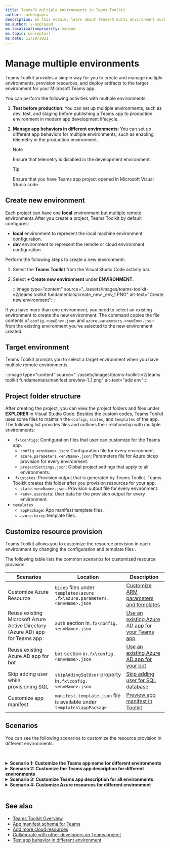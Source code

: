 ```yaml
---
title: TeamsFX multiple environments in Teams Toolkit    
author: surbhigupta
description: In this module, learn about TeamsFX multi environment such as, create a new environment, select target environment and more
ms.author: v-amprasad
ms.localizationpriority: medium
ms.topic: conceptual
ms.date: 11/29/2021
---
```


# Manage multiple environments

 Teams Toolkit provides a simple way for you to create and manage multiple environments, provision resources, and deploy artifacts to the target environment for your Microsoft Teams app.

 You can perform the following activities with multiple environments:

1. **Test before production**: You can set up multiple environments, such as dev, test, and staging before publishing a Teams app to production environment in modern app development lifecycle.

2. **Manage app behaviors in different environments**: You can set up different app behaviors for multiple environments, such as enabling telemetry in the production environment.

   > [!NOTE]
   > Ensure that telemetry is disabled in the development environment.

   > [!TIP]
   > Ensure that you have Teams app project opened in Microsoft Visual Studio code.

## Create new environment

Each project can have one **local** environment but multiple remote environments.After you create a project, Teams Toolkit by default configures:

* **local** environment to represent the local machine environment configuration.
* **dev** environment to represent the remote or cloud environment configuration.

Perform the following steps to create a new environment:

1. Select the **Teams Toolkit** from the Visual Studio Code activity bar.
2. Select **+ Create new environment** under **ENVIRONMENT**.

   :::image type="content" source="../assets/images/teams-toolkit-v2/teams toolkit fundamentals/create_new _env_1.PNG" alt-text="Create new environment":::

If you have more than one environment, you need to select an existing environment to create the new environment. The command copies the file contents of `config.<newEnv>.json` and `azure.parameters.<newEnv>.json` from the existing environment you've selected to the new environment created.

## Target environment

Teams Toolkit prompts you to select a target environment when you have multiple remote environments.

:::image type="content" source="../assets/images/teams-toolkit-v2/teams toolkit fundamentals/manifest preview-1_1.png" alt-text="add env":::

## Project folder structure

After creating the project, you can view the project folders and files under **EXPLORER** in Visual Studio Code. Besides the custom codes, Teams Toolkit uses some files to maintain the `configs`, `states`, and `templates` of the app. The following list provides files and outlines their relationship with multiple environments:

* `.fx\configs`: Configuration files that user can customize for the Teams app.
  * `config.<envName>.json`: Configuration file for every environment.
  * `azure.parameters.<envName>.json`: Parameters file for Azure bicep provision for every environment.
  * `projectSettings.json`: Global project settings that apply to all environments.
* `.fx\states`: Provision output that is generated by Teams Toolkit. Teams Toolkit creates this folder after you provision resources for your app.
  * `state.<envName>.json`: Provision output file for every environment.
  * `<env>.userdata`: User data for the provision output for every environment.
* `templates`
  * `appPackage`: App manifest template files.
  * `azure`: `bicep` template files.

## Customize resource provision

Teams Toolkit allows you to customize the resource provision in each environment by changing the configuration and template files .

The following table lists the common scenarios for customized resource provision:

| Scenarios | Location| Description |
| --- | --- | --- |
| Customize Azure Resource |`bicep` files under `templates\azure` `.fx\azure.parameters.<envName>.json` | [Customize ARM parameters and templates](provision.md#customize-arm-template-files) |
| Reuse existing Microsoft Azure Active Directory (Azure AD) app for Teams app | `auth` section in`.fx\config.<envName>.json`|  [Use an existing Azure AD app for your Teams app](provision.md#use-an-existing-azure-ad-app-for-your-teams-app) |
| Reuse existing Azure AD app for bot |`bot` section in`.fx\config.<envName>.json`| [Use an existing Azure AD app for your bot](provision.md#use-an-existing-azure-ad-app-for-your-bot) |
| Skip adding user while provisioning SQL |`skipAddingSqlUser` property in`.fx\config.<envName>.json`| [Skip adding user for SQL database](provision.md#skip-adding-user-for-sql-database) |
| Customize app manifest |`manifest.template.json` file is available under `templates\appPackage`| [Preview app manifest in Toolkit](TeamsFx-preview-and-customize-app-manifest.md)|

## Scenarios

You can see the following scenarios to customize the resource provision in different environments:
<br>

<br><details>
<summary><b>Scenario 1: Customize the Teams app name for different environments
</b></summary>

You can set the Teams app name to `myapp(dev)` for the default environment **dev** and `myapp(staging)` for the staging environment **staging**.

Steps for customization:

1. Open config file `.fx\configs\config.dev.json`.
2. Update the property of `manifest` > `appName` > `short` to `myapp(dev)`.

  The updates to `.fx\configs\config.dev.json` are:

  ```json
  {
      "$schema": "https://aka.ms/teamsfx-env-config-schema",
      "description": "You can customize the TeamsFx config for different environments.   Visit https://aka.ms/teamsfx-env-config to learn more about this.",
      "manifest": {
          "appName": {
              "short": "myapp(dev)"
              ...
          }
      }
      ...
  }
  ```

3. Create a new environment and name it **staging** if it doesn't exist.
4. Open config file `.fx\configs\config.staging.json`.
5. Update the same property `myapp(staging)`.
6. Run provision command on **dev** and **staging** environment to update the app name in remote environments. To run provision command with Teams Toolkit, see [how to provision using Teams Toolkit in Microsoft Visual Studio Code](provision.md#provision-using-teams-toolkit-in-microsoft-visual-studio-code).

</details>

<details>
<summary><b>Scenario 2: Customize the Teams app description for different environments</b></summary>

You can set different Teams app descriptions for the different environments:

* For the default environment **dev**, the description is **my app description for dev**.
* For the staging environment **staging**, the description is **my app description for staging**.

Follow these steps for customization:

1. Open config file `.fx\configs\config.dev.json`.
2. Add a new property of `manifest` > `description` > `short` with value **my app description for dev**.

  The updates to `.fx\configs\config.dev.json` are:

  ```json
  {
      "$schema": "https://aka.ms/teamsfx-env-config-schema",
      "description": "You can customize the TeamsFx config for different environments.   Visit https://aka.ms/teamsfx-env-config to learn more about this.",
      "manifest": {
          ...
          "description": {
              "short": "`my app description for dev"
              ...
          }
      }
      ...
  }
  ```

3. Create a new environment and name it **staging** if it doesn't exist.
4. Open config file `.fx\configs\config.staging.json`.
5. Add the same property to **my app description for staging**.
6. Open Teams app manifest template `templates\appPackage\manifest.template.json`.
7. Update the property `description` > `short` to use the variable defined in configure files with braces syntax `{{config.manifest.description.short}}`.
  
  The updates to `manifest.template.json` are:

  ```json
  {
    "$schema": "https://developer.microsoft.com/en-us/json-schemas/teams/v1.11/MicrosoftTeams.schema.json",
    "manifestVersion": "1.11",
    "version": "1.0.0",
    ...
    "description": {
      "short": "{{config.manifest.description.short}}", 
      ...
    },
    ...
  }
  ```

8. Run provision command against **dev** and **staging** environment to update the app name in remote environments.

</details>

<details>
<summary><b>Scenario 3: Customize Teams app description for all environments</b></summary>

You can set the description of Teams app to **my app description** for all the environments.

As the Teams app manifest template is shared across all environments, you can update the description value in it for your target:

1. Open Teams app manifest template `templates\appPackage\manifest.template.json`.
2. Update the property `description` > `short` with permanent string **my app description**.
  
  The updates to `manifest.template.json` are:

  ```json
  {
    "$schema": "https://developer.microsoft.com/en-us/json-schemas/teams/v1.11/MicrosoftTeams.schema.json",
    "manifestVersion": "1.11",
    "version": "1.0.0",
    ...
    "description": {
      "short": "my app description",
      ...
    },
    ...
  }

  ```

3. Run the provision command against all environment to update the app name in remote environments.

</details>

<details>
<br><summary><b>Scenario 4: Customize Azure resources for different environment</b></summary>

You can customize Azure resources for each environment; for example edit the environment corresponding to `.fx\configs\azure.parameters.{env}.json` file to specify Azure Function name.

For more information on Bicep template and parameter files, see [how to provision cloud resources](provision.md).
</details>
</br>

## See also

* [Teams Toolkit Overview](teams-toolkit-fundamentals.md)
* [App manifest schema for Teams](../resources/schema/manifest-schema.md)
* [Add more cloud resources](add-resource.md)
* [Collaborate with other developers on Teams project](TeamsFx-collaboration.md)
* [Test app behavior in different environment](test-app-behavior.md)
